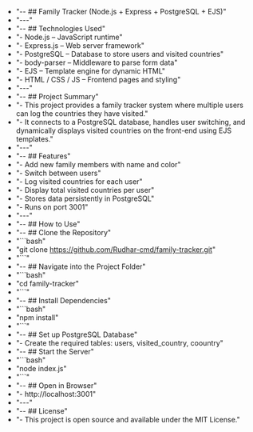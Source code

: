 - "-- ## Family Tracker (Node.js + Express + PostgreSQL + EJS)"
- "---"
- "-- ## Technologies Used"
- "- Node.js – JavaScript runtime"
- "- Express.js – Web server framework"
- "- PostgreSQL – Database to store users and visited countries"
- "- body-parser – Middleware to parse form data"
- "- EJS – Template engine for dynamic HTML"
- "- HTML / CSS / JS – Frontend pages and styling"
- "---"
- "-- ## Project Summary"
- "- This project provides a family tracker system where multiple users can log the countries they have visited."
- "- It connects to a PostgreSQL database, handles user switching, and dynamically displays visited countries on the front-end using EJS templates."
- "---"
- "-- ## Features"
- "- Add new family members with name and color"
- "- Switch between users"
- "- Log visited countries for each user"
- "- Display total visited countries per user"
- "- Stores data persistently in PostgreSQL"
- "- Runs on port 3001"
- "---"
- "-- ## How to Use"
- "-- ## Clone the Repository"
- "```bash"
- "git clone https://github.com/Rudhar-cmd/family-tracker.git"
- "```"
- "-- ## Navigate into the Project Folder"
- "```bash"
- "cd family-tracker"
- "```"
- "-- ## Install Dependencies"
- "```bash"
- "npm install"
- "```"
- "-- ## Set up PostgreSQL Database"
- "- Create the required tables: users, visited_country, coountry"
- "-- ## Start the Server"
- "```bash"
- "node index.js"
- "```"
- "-- ## Open in Browser"
- "- http://localhost:3001"
- "---"
- "-- ## License"
- "- This project is open source and available under the MIT License."

